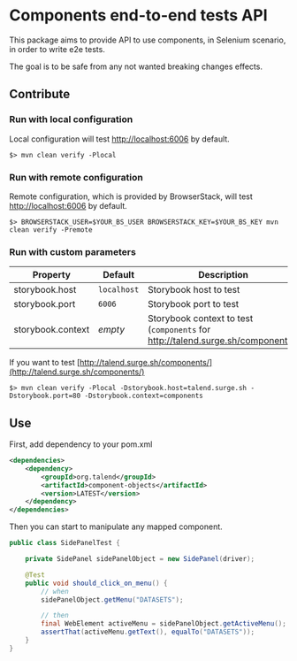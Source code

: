 # Components end-to-end tests API

This package aims to provide API to use components, in Selenium scenario, in order to write e2e tests.

The goal is to be safe from any not wanted breaking changes effects.

## Contribute

### Run with local configuration

Local configuration will test [http://localhost:6006](http://localhost:6006) by default.

```shell
$> mvn clean verify -Plocal
```

### Run with remote configuration

Remote configuration, which is provided by BrowserStack, will test [http://localhost:6006](http://localhost:6006) by default.

```shell
$> BROWSERSTACK_USER=$YOUR_BS_USER BROWSERSTACK_KEY=$YOUR_BS_KEY mvn clean verify -Premote
```

### Run with custom parameters

|Property|Default|Description|
|---|---|---|
|storybook.host|`localhost`|Storybook host to test|
|storybook.port|`6006`|Storybook port to test|
|storybook.context|_empty_|Storybook context to test (`components` for http://talend.surge.sh/components/)|

If you want to test [http://talend.surge.sh/components/](http://talend.surge.sh/components/)

```shell
$> mvn clean verify -Plocal -Dstorybook.host=talend.surge.sh -Dstorybook.port=80 -Dstorybook.context=components
```

## Use

First, add dependency to your pom.xml

```xml
<dependencies>
    <dependency>
        <groupId>org.talend</groupId>
        <artifactId>component-objects</artifactId>
        <version>LATEST</version>
    </dependency>
</dependencies>
```

Then you can start to manipulate any mapped component.

```java
public class SidePanelTest {

    private SidePanel sidePanelObject = new SidePanel(driver);

    @Test
    public void should_click_on_menu() {
        // when
        sidePanelObject.getMenu("DATASETS");

        // then
        final WebElement activeMenu = sidePanelObject.getActiveMenu();
        assertThat(activeMenu.getText(), equalTo("DATASETS"));
    }
}
```